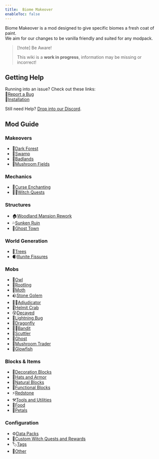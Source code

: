 ```yaml
---
title:  Biome Makeover
enableToc: false
---
```


Biome Makeover is a mod designed to give specific biomes a fresh coat of paint.  
We aim for our changes to be vanilla friendly and suited for any modpack.

> [!note] Be Aware!
>
> This wiki is a **work in progress**, information may be missing or incorrect!

## Getting Help

Running into an issue? Check out these links:  
🐛[Report a Bug](notes/report)  
💽[Installation](notes/installation)  

Still need Help? [Drop into our Discord](https://discord.gg/D5bNnw7). 

## Mod Guide

### Makeovers
- 🌳[Dark Forest](notes/makeover/dark_forest)
- 🐸[Swamp](notes/makeover/swamp)
- 🤠[Badlands](notes/makeover/badlands)
- 🍄[Mushroom Fields](notes/makeover/mushroom_fields)

### Mechanics
- 🔮[Curse Enchanting](notes/mechanic/curse_enchanting)
- 🧙‍♀️[Witch Quests](notes/mechanic/witch_quest)

### Structures
- 🏠[Woodland Mansion Rework](notes/structure/mansion)
- 💦[Sunken Ruin](notes/structure/sunken_ruin)
- 👻[Ghost Town](notes/structure/ghost_town)

### World Generation
- 🌴[Trees](notes/generation/trees)
- 🌒[Illunite Fissures](notes/generation/illunite_fissure)

### Mobs
- 🦉[Owl](notes/mob/owl)
- 🥔[Rootling](notes/mob/rootling)
- 🦋[Moth](notes/mob/moth)
- 🪨[Stone Golem](notes/mob/stone_golem)
- 🧙‍♂️[Adjudicator](notes/mob/adjudicator)
- 🦀[Helmit Crab](notes/mob/helmit_crab)
- 😵[Decayed](notes/mob/decayed)
- 🌟[Lightning Bug](notes/mob/lightning_bug)
- 🐉[Dragonfly](notes/mob/dragonfly)
- 🦹🏾[Bandit](notes/mob/bandit)
- 🦎[Scuttler](notes/mob/scuttler)
- 👻[Ghost](notes/mob/ghost)
- 🍄[Mushroom Trader](notes/mob/mushroom_trader)
- 🐡[Glowfish](notes/mob/glowfish)

### Blocks & Items
- 🎨[Decoration Blocks](notes/blocks/decoration)
- 🎩[Hats and Armor](notes/items/hats_and_armor)
- 🌲[Natural Blocks](notes/blocks/natural)
- 🔦[Functional Blocks](notes/blocks/functional)
- ⚡[Redstone](notes/blocks/redstone)
- ⚒️[Tools and Utilities](notes/items/tools)
- 🍓[Food](notes/items/food)
- 🌺[Petals](notes/items/petals)

### Configuration
- ⚙️[Data Packs](notes/config/datapack)
- 🧹[Custom Witch Quests and Rewards](notes/config/witch_quests)
- 🏷️[Tags](notes/config/tags)
- 🦦[Other](notes/config/other)
